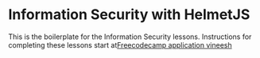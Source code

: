 # Information Security with HelmetJS

This is the boilerplate for the Information Security lessons. Instructions for completing these lessons start at[Freecodecamp application vineesh]( https://www.freecodecamp.org/learn/information-security/information-security-with-helmetjs/ )